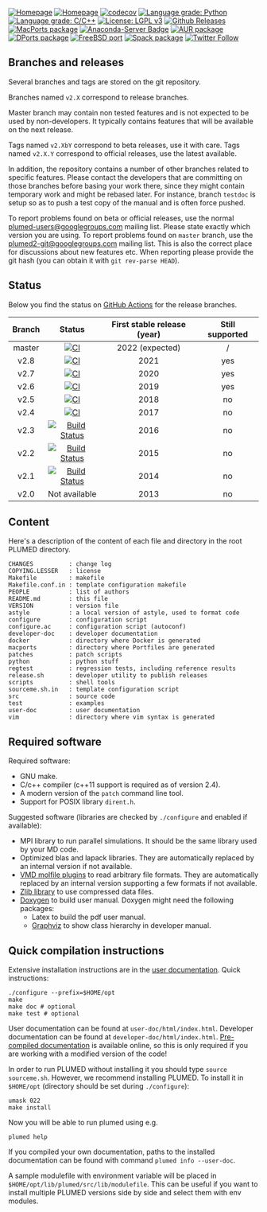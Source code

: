 [![Homepage](https://img.shields.io/badge/Home-plumed.org-green.svg)](http://www.plumed.org)
[![Homepage](https://img.shields.io/badge/Google_group-plumed--users-green.svg)](http://groups.google.com/forum/#!forum/plumed-users)
[![codecov](https://codecov.io/gh/plumed/plumed2/branch/master/graph/badge.svg)](https://codecov.io/gh/plumed/plumed2)
[![Language grade: Python](https://img.shields.io/lgtm/grade/python/g/plumed/plumed2.svg?logo=lgtm&logoWidth=18)](https://lgtm.com/projects/g/plumed/plumed2/context:python)
[![Language grade: C/C++](https://img.shields.io/lgtm/grade/cpp/g/plumed/plumed2.svg?logo=lgtm&logoWidth=18)](https://lgtm.com/projects/g/plumed/plumed2/context:cpp)
[![License: LGPL v3](https://img.shields.io/badge/License-LGPL%20v3-blue.svg)](http://www.gnu.org/licenses/lgpl-3.0)
[![Github Releases](https://img.shields.io/github/release/plumed/plumed2.svg)](https://github.com/plumed/plumed2/releases)
[![MacPorts package](https://repology.org/badge/version-for-repo/macports/plumed.svg)](https://repology.org/project/plumed/versions)
[![Anaconda-Server Badge](https://anaconda.org/conda-forge/plumed/badges/version.svg)](https://anaconda.org/conda-forge/plumed)
[![AUR package](https://repology.org/badge/version-for-repo/aur/plumed.svg)](https://repology.org/project/plumed/versions)
[![DPorts package](https://repology.org/badge/version-for-repo/dports/plumed.svg)](https://repology.org/project/plumed/versions)
[![FreeBSD port](https://repology.org/badge/version-for-repo/freebsd/plumed.svg)](https://repology.org/project/plumed/versions)
[![Spack package](https://repology.org/badge/version-for-repo/spack/plumed.svg)](https://repology.org/project/plumed/versions)
[![Twitter Follow](https://img.shields.io/twitter/follow/plumed_org.svg?style=social&label=Follow)](https://twitter.com/plumed_org)

Branches and releases
---------------------

Several branches and tags are stored on the git repository.

Branches named `v2.X` correspond to release branches.

Master branch may contain non tested features and is not expected to be used by non-developers.
It typically contains features that will be available on the next release.

Tags named `v2.XbY` correspond to beta releases, use it with care.
Tags named `v2.X.Y` correspond to official releases, use the latest available.

In addition, the repository contains a number of other branches related to specific features.
Please contact the developers that are committing on those branches before basing your work
there, since they might contain temporary work and might be rebased later.
For instance, branch `testdoc` is setup so as to push a test copy of the manual
and is often force pushed.

To report problems found on beta or official releases, use the normal
[plumed-users@googlegroups.com](mailto:plumed-users@googlegroups.com)
mailing list. Please state exactly which version you are using.
To report problems found on `master` branch, use the
[plumed2-git@googlegroups.com](plumed2-git@googlegroups.com) mailing list.
This is also the correct place for discussions about new features etc.
When reporting please provide the git hash (you can obtain it with `git rev-parse HEAD`).

Status
------

Below you find the status on [GitHub Actions](https://github.com/plumed/plumed2/actions) for the release branches.

| Branch   |      Status   | First stable release (year) | Still supported |
|:--------:|:-------------:|:--------:|:------:|
| master   | [![CI](https://github.com/plumed/plumed2/workflows/CI/badge.svg?branch=master)](https://github.com/plumed/plumed2/actions) | 2022 (expected) | / |
| v2.8     | [![CI](https://github.com/plumed/plumed2/workflows/CI/badge.svg?branch=v2.8)](https://github.com/plumed/plumed2/actions)   | 2021 | yes |
| v2.7     | [![CI](https://github.com/plumed/plumed2/workflows/CI/badge.svg?branch=v2.7)](https://github.com/plumed/plumed2/actions)   | 2020 | yes |
| v2.6     | [![CI](https://github.com/plumed/plumed2/workflows/CI/badge.svg?branch=v2.6)](https://github.com/plumed/plumed2/actions)   | 2019 | yes |
| v2.5     | [![CI](https://github.com/plumed/plumed2/workflows/CI/badge.svg?branch=v2.5)](https://github.com/plumed/plumed2/actions)   | 2018 | no |
| v2.4     | [![CI](https://github.com/plumed/plumed2/workflows/CI/badge.svg?branch=v2.4)](https://github.com/plumed/plumed2/actions)   | 2017 | no |
| v2.3     | [![Build Status](https://travis-ci.org/plumed/plumed2.svg?branch=v2.3)](https://travis-ci.org/plumed/plumed2)   | 2016 | no |
| v2.2     | [![Build Status](https://travis-ci.org/plumed/plumed2.svg?branch=v2.2)](https://travis-ci.org/plumed/plumed2)   | 2015 | no |
| v2.1     | [![Build Status](https://travis-ci.org/plumed/plumed2.svg?branch=v2.1)](https://travis-ci.org/plumed/plumed2)   | 2014 | no |
| v2.0     | Not available | 2013 | no |

Content
-------

Here's a description of the content of each file and directory in the root PLUMED directory.

    CHANGES          : change log
    COPYING.LESSER   : license
    Makefile         : makefile
    Makefile.conf.in : template configuration makefile
    PEOPLE           : list of authors
    README.md        : this file
    VERSION          : version file
    astyle           : a local version of astyle, used to format code
    configure        : configuration script
    configure.ac     : configuration script (autoconf)
    developer-doc    : developer documentation
    docker           : directory where Docker is generated
    macports         : directory where Portfiles are generated
    patches          : patch scripts
    python           : python stuff
    regtest          : regression tests, including reference results
    release.sh       : developer utility to publish releases
    scripts          : shell tools
    sourceme.sh.in   : template configuration script
    src              : source code
    test             : examples
    user-doc         : user documentation
    vim              : directory where vim syntax is generated

Required software
-----------------

Required software:

* GNU make.
* C/c++ compiler (c++11 support is required as of version 2.4).
* A modern version of the `patch` command line tool.
* Support for POSIX library `dirent.h`.

Suggested software (libraries are checked by `./configure` and enabled if available):

* MPI library to run parallel simulations. It should be the same library used by your MD code.
* Optimized blas and lapack libraries. They are automatically replaced by an internal version if not available.
* [VMD molfile plugins](http://www.ks.uiuc.edu/Research/vmd/plugins) to read arbitrary file formats. They are automatically replaced by an internal version supporting a few formats if not available.
* [Zlib library](http://zlib.net/) to use compressed data files.
* [Doxygen](http:://www.doxygen.org) to build user manual. Doxygen might need the following packages:
  * Latex to build the pdf user manual.
  * [Graphviz](http://www.graphviz.org) to show class hierarchy in
    developer manual.

Quick compilation instructions
------------------------------

Extensive installation instructions are in the [user documentation](http://www.plumed.org/doc).
Quick instructions:

    ./configure --prefix=$HOME/opt
    make
    make doc # optional
    make test # optional

User documentation can be found at `user-doc/html/index.html`.
Developer documentation can be found at `developer-doc/html/index.html`.
[Pre-compiled documentation](http://www.plumed.org/doc) is available online, so this is only required
if you are working with a modified version of the code!

In order to run PLUMED without installing it you should type `source sourceme.sh`. However,
we recommend installing PLUMED. 
To install it in `$HOME/opt` (directory should be set during `./configure`):

    umask 022
    make install
    
Now you will be able to run plumed using e.g.

    plumed help

If you compiled your own documentation, paths to the installed documentation can be found with command `plumed info --user-doc`.

A sample modulefile with environment variable will be placed in
`$HOME/opt/lib/plumed/src/lib/modulefile`. This can be useful if you want to
install multiple PLUMED versions side by side and select them with env modules.

